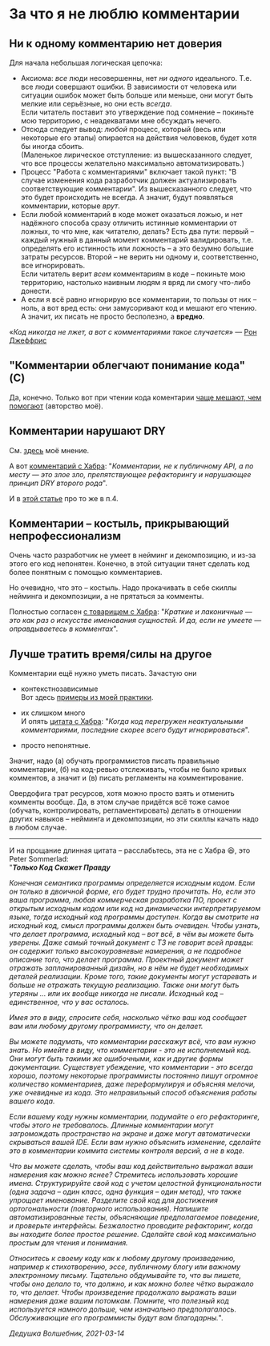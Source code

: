 # За что я не люблю комментарии

## Ни к одному комментарию нет доверия

Для начала небольшая логическая цепочка:

* Аксиома: _все_ люди несовершенны, нет _ни одного_ идеального. Т.е. все люди совершают ошибки. В зависимости от человека или ситуации ошибок может быть больше или меньше, они могут быть мелкие или серьёзные, но они есть _всегда_.  
Если читатель поставит это утверждение под сомнение – покиньте мою территорию, с неадекватами мне обсуждать нечего.
* Отсюда следует вывод: _любой_ процесс, который (весь или некоторые его этапы) опирается на действия человеков, будет хотя бы иногда сбоить.  
(Маленькое лирическое отступление: из вышесказанного следует, что все процессы желательно максимально автоматизировать.)
* Процесс "Работа с комментариями" включает такой пункт: "В случае изменения кода разработчик должен актуализировать соответствующие комментарии". Из вышесказанного следует, что это будет происходить не всегда. А значит, будут появляться комментарии, которые _врут_.
* Если любой комментарий в коде может оказаться ложью, и нет надёжного способа сразу отличить истинные комментарии от ложных, то что мне, как читателю, делать? Есть два пути: первый – каждый нужный в данный момент комментарий валидировать, т.е. определять его истинность или ложность – а это безумно большие затраты ресурсов. Второй – не верить ни одному и, соответственно, все игнорировать.  
Если читатель верит _всем_ комментариям в коде – покиньте мою территорию, настолько наивным людям я вряд ли смогу что-либо донести.
* А если я всё равно игнорирую все комментарии, то пользы от них – ноль, а вот вред есть: они замусоривают код и мешают его чтению. А значит, их писать не просто бесполезно, а **вредно**.

«_Код никогда не лжет, а вот с комментариями такое случается_» — [Рон Джеффрис](https://ru.qaz.wiki/wiki/Ron_Jeffries)

## "Комментарии облегчают понимание кода" (C)

Да, конечно. Только вот при чтении кода коментарии [чаще мешают, чем помогают](./two_types_of_read.md) (авторство моё).

## Комментарии нарушают DRY

См. [здесь](./DRY_misunderstanding.md) моё мнение.

А вот [комментарий с Хабра](https://habr.com/ru/company/piter/blog/460725/#comment_20413345): "_Комментарии, не к публичному API, а по месту — это злое зло, препятствующее рефакторингу и нарушающее принцип DRY второго рода_".

И в [этой статье](https://habr.com/ru/company/productivity_inside/blog/493288/) про то же в п.4.

## Комментарии – костыль, прикрывающий непрофессионализм

Очень часто разработчик не умеет в нейминг и декомпозицию, и из-за этого его код непонятен. Конечно, в этой ситуации тянет сделать код более понятным с помощью комментариев.

Но очевидно, что это – костыль. Надо прокачивать в себе скиллы нейминга и декомпозиции, а не прятаться за комменты.

Полностью согласен [с товарищем с Хабра](https://habr.com/ru/company/piter/blog/460725/#comment_20413121): "_Краткие и лаконичные — это как раз о искусстве именования сущностей. И да, если не умеете — оправдываетесь в комментах_".

## Лучше тратить время/силы на другое

Комментарии ещё нужно уметь писать. Зачастую они
* контекстнозависимые  
Вот здесь [примеры из моей практики](./comments_examples.md).

* их слишком много  
И опять [цитата с Хабра](https://habr.com/ru/company/alconost/blog/443678/): "_Когда код перегружен неактуальными комментариями, последние скорее всего будут игнорироваться_".

* просто непонятные.

Значит, надо (а) обучать программистов писать правильные комментарии, (б) на код-ревью отслеживать, чтобы не было кривых комментов, а значит и (в) писать регламенты на комментирование.

Овердофига трат ресурсов, хотя можно просто взять и отменить комменты вообще. Да, в этом случае придётся всё тоже самое (обучать, контролировать, регламентировать) делать в отношении других навыков – нейминга и декомпозиции, но эти скиллы качать надо в любом случае.

---

И на прощание длинная цитата – расслабьтесь, эта не с Хабра 😆, это Peter Sommerlad:  
"**_Только Код Скажет Правду_**

_Конечная семантика программы определяется исходным кодом. Если он только в двоичной форме, его будет трудно прочитать. Но, если это ваша программа, любая коммерческая разработка ПО, проект с открытым исходным кодом или код на динамически интерпретируемом языке, тогда исходный код программы доступен. Когда вы смотрите на исходный код, смысл программы должен быть очевиден. Чтобы узнать, что делает программа, исходный код – вот всё, в чём вы можете быть уверены. Даже самый точный документ с ТЗ не говорит всей правды: он содержит только высокоуровневые намерения, а не подробное описание того, что делает программа. Проектный документ может отражать запланированный дизайн, но в нём не будет необходимых деталей реализации. Кроме того, такие документы могут устаревать и больше не отражать текущую реализацию. Также они могут быть утеряны … или их вообще никогда не писали. Исходный код – единственное, что у вас осталось._

_Имея это в виду, спросите себя, насколько чётко ваш код сообщает вам или любому другому программисту, что он делает._

_Вы можете подумать, что комментарии расскажут всё, что вам нужно знать. Но имейте в виду, что комментарии - это не исполняемый код. Они могут быть такими же ошибочными, как и другие формы документации. Существует убеждение, что комментарии - это всегда хорошо, поэтому некоторые программисты постоянно пишут огромное количество комментариев, даже переформулируя и объясняя мелочи, уже очевидные из кода. Это неправильный способ объяснения работы вашего кода._

_Если вашему коду нужны комментарии, подумайте о его рефакторинге, чтобы этого не требовалось. Длинные комментарии могут загромождать пространство на экране и даже могут автоматически скрываться вашей IDE. Если вам нужно объяснить изменение, сделайте это в комментарии коммита системы контроля версий, а не в коде._

_Что вы можете сделать, чтобы ваш код действительно выражал ваши намерения как можно яснее? Стремитесь использовать хорошие имена. Структурируйте свой код с учетом целостной функциональности (одна задача – один класс, одна функция – один метод), что также упрощает именование. Разделите свой код для достижения ортогональности (повторного использования). Напишите автоматизированные тесты, объясняющие предполагаемое поведение, и проверьте интерфейсы. Безжалостно проводите рефакторинг, когда вы находите более простое решение. Сделайте свой код максимально простым для чтения и понимания._

_Относитесь к своему коду как к любому другому произведению, например к стихотворению, эссе, публичному блогу или важному электронному письму. Тщательно обдумывайте то, что вы пишете, чтобы оно делало то, что должно, и как можно более чётко выражало то, что делает. Чтобы произведение продолжало выражать ваши намерения даже вашим потомкам. Помните, что полезный код используется намного дольше, чем изначально предполагалось. Обслуживающие его программисты будут вам благодарны._".

_Дедушка Волшебник, 2021-03-14_